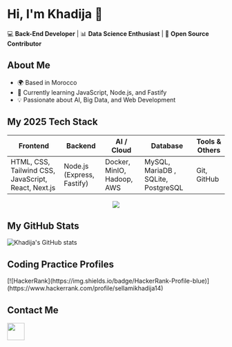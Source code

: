 # Hi, I'm Khadija 👋

💻 **Back-End Developer** | 📊 **Data Science Enthusiast** | 🚀 **Open Source Contributor**

##  About Me
- 🌍 Based in Morocco
- 🎯 Currently learning JavaScript, Node.js, and Fastify
- 💡 Passionate about AI, Big Data, and Web Development

##  My 2025 Tech Stack

| Frontend                  | Backend                | AI / Cloud                 | Database         | Tools & Others      |
|---------------------------|------------------------|----------------------------|------------------|---------------------|
| HTML, CSS, Tailwind CSS, JavaScript, React, Next.js | Node.js (Express, Fastify) | Docker, MinIO, Hadoop,  AWS | MySQL, MariaDB , SQLite, PostgreSQL| Git, GitHub|

<div align="center">
  <img src="https://skillicons.dev/icons?i=html,css,tailwind,js,react,nextjs,,nodejs,express,docker,aws,mysql,sqlite,postgresql,github" />
</div>

##  My GitHub Stats
![Khadija's GitHub stats](https://github-readme-stats.vercel.app/api?username=khsellami&show_icons=true&theme=radical)

## Coding Practice Profiles
<div align="left">
  [![HackerRank](https://img.shields.io/badge/HackerRank-Profile-blue)](https://www.hackerrank.com/profile/sellamikhadija14)
</div>

##  Contact Me
<div align="left">
  <a href="https://www.linkedin.com/in/khadija-sellami-057b72242/" target="_blank"><img src="https://skillicons.dev/icons?i=linkedin" height="40" /></a>
</div>
